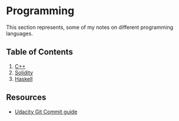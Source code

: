# Programming

This section represents, some of my notes on different programming languages.

## Table of Contents

1. [C++](c++/)
2. [Solidity](solidity/)
3. [Haskell](haskell/)

## Resources

- [Udacity Git Commit guide](https://udacity.github.io/git-styleguide/)